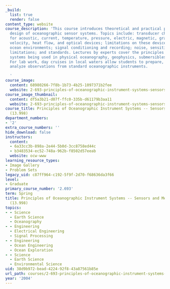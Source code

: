 ```yaml
---
_build:
  list: true
  render: false
content_type: website
course_description: 'This course introduces theoretical and practical principles of
  design of oceanographic sensor systems. Topics include: transducer characteristics
  for acoustic, current, temperature, pressure, electric, magnetic, gravity, salinity,
  velocity, heat flow, and optical devices; limitations on these devices imposed by
  ocean environments; signal conditioning and recording; noise, sensitivity, and sampling
  limitations; and standards. Lectures by experts cover the principles of state-of-the-art
  systems being used in physical oceanography, geophysics, submersibles, acoustics.
  For lab work, day cruises in local waters allow students to prepare, deploy and
  analyze observations from standard oceanographic instruments.

  '
course_image:
  content: 68980266-7f8b-1b73-4b25-1097371b2fee
  website: 2-693-principles-of-oceanographic-instrument-systems-sensors-and-measurements-13-998-spring-2004
course_image_thumbnail:
  content: df5a3b21-d07f-ffc0-335b-d61179b3aa11
  website: 2-693-principles-of-oceanographic-instrument-systems-sensors-and-measurements-13-998-spring-2004
course_title: Principles of Oceanographic Instrument Systems -- Sensors and Measurements
  (13.998)
department_numbers:
- '2'
extra_course_numbers: ''
hide_download: false
instructors:
  content:
  - 6a33cc3b-898a-2e44-5b0d-3cc8758ed44c
  - b3483534-ec52-748a-962b-f8502d57eeab
  website: ocw-www
learning_resource_types:
- Image Gallery
- Problem Sets
legacy_uid: c87ff964-c192-5f9f-2d70-f68636da3f66
level:
- Graduate
primary_course_number: '2.693'
term: Spring
title: Principles of Oceanographic Instrument Systems -- Sensors and Measurements
  (13.998)
topics:
- - Science
  - Earth Science
  - Oceanography
- - Engineering
  - Electrical Engineering
  - Signal Processing
- - Engineering
  - Ocean Engineering
  - Ocean Exploration
- - Science
  - Earth Science
  - Environmental Science
uid: 38d9b972-bead-4224-92f8-43a87561b85e
url_path: courses/2-693-principles-of-oceanographic-instrument-systems-sensors-and-measurements-13-998-spring-2004
year: '2004'
---
```

